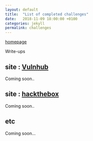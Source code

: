 ```yaml
---
layout: default
title:  "List of completed challenges"
date:   2018-11-09 18:00:00 +0100
categories: jekyll
permalink: challenges
---
```


[homepage](/index)  

Write-ups
## site : [Vulnhub](https://www.vulnhub.com/)

Coming soon..

## site : [hackthebox](https://www.hackthebox.eu/)

Coming soon..

## etc

Coming soon...

